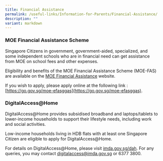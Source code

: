 ```yaml
---
title: Financial Assistance
permalink: /useful-links/Information-for-Parents/Financial-Assistance/
description: ""
variant: markdown
---
```

### MOE Financial Assistance Scheme

Singapore Citizens in government, government-aided, specialized, and some independent schools who are in financial need can get assistance from MOE on school fees and other expenses.

Eligibility and benefits of the MOE Financial Assistance Scheme (MOE-FAS) are available on the [MOE Financial Assistance](https://go.gov.sg/moe-efasggas) website.

If you wish to apply, please apply online at the following link : [https://go.gov.sg/moe-efasggas](https://go.gov.sg/moe-efasggas).


### DigitalAccess@Home

DigitalAccess@Home provides subsidised broadband and laptops/tablets to lower-income households to support their lifestyle needs, including work and social activities.

Low-income households living in HDB flats with at least one Singapore Citizen are eligible to apply for DigitalAccess@Home.

For details on DigitalAccess@Home, please visit [imda.gov.sg/dah](https://www.imda.gov.sg/how-we-can-help/digital-access-at-home). For any queries, you may contact [digitalaccess@imda.gov.sg](digitalaccess@imda.gov.sg) or 6377 3800.